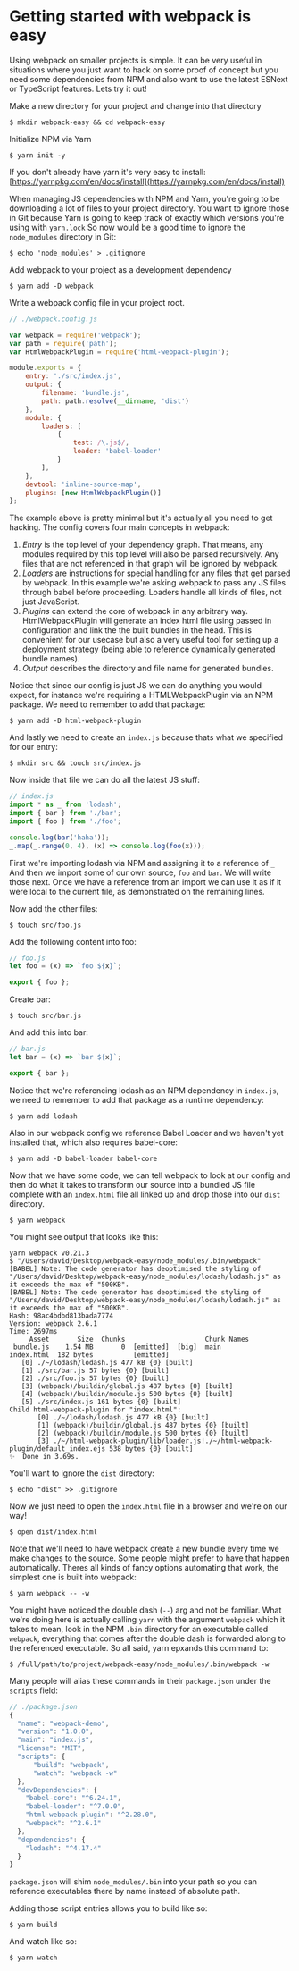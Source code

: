 # Getting started with webpack is easy

Using webpack on smaller projects is simple. It can be very useful in situations where you just want to hack on some proof of concept but you need some dependencies from NPM and also want to use the latest ESNext or TypeScript features. Lets try it out!

Make a new directory for your project and change into that directory

```shell
$ mkdir webpack-easy && cd webpack-easy
```

Initialize NPM via Yarn

```shell
$ yarn init -y
```

If you don't already have yarn it's very easy to install: [https://yarnpkg.com/en/docs/install](https://yarnpkg.com/en/docs/install)

When managing JS dependencies with NPM and Yarn, you're going to be downloading a lot of files to your project directory. You want to ignore those in Git because Yarn is going to keep track of exactly which versions you're using with `yarn.lock` So now would be a good time to ignore the `node_modules` directory in Git:

```shell
$ echo 'node_modules' > .gitignore
```

Add webpack to your project as a development dependency

```shell
$ yarn add -D webpack
```


Write a webpack config file in your project root.
```js
// ./webpack.config.js

var webpack = require('webpack');
var path = require('path');
var HtmlWebpackPlugin = require('html-webpack-plugin');

module.exports = {
    entry: './src/index.js',
    output: {
        filename: 'bundle.js',
        path: path.resolve(__dirname, 'dist')
    },
    module: {
        loaders: [
            {
                test: /\.js$/,
                loader: 'babel-loader'
            }
        ],
    },
    devtool: 'inline-source-map',
    plugins: [new HtmlWebpackPlugin()]
};
```

The example above is pretty minimal but it's actually all you need to get hacking. The config covers four main concepts in webpack:
1. *Entry* is the top level of your dependency graph. That means, any modules required by this top level will also be parsed recursively. Any files that are not referenced in that graph will be ignored by webpack.
1. *Loaders* are instructions for special handling for any files that get parsed by webpack. In this example we're asking webpack to pass any JS files through babel before proceeding. Loaders handle all kinds of files, not just JavaScript.
1. *Plugins* can extend the core of webpack in any arbitrary way. HtmlWebpackPlugin will generate an index html file using passed in configuration and link the the built bundles in the head. This is convenient for our usecase but also a very useful tool for setting up a deployment strategy (being able to reference dynamically generated bundle names).
1. *Output* describes the directory and file name for generated bundles.

Notice that since our config is just JS we can do anything you would expect, for instance we're requiring a HTMLWebpackPlugin via an NPM package. We need to remember to add that package:

```shell
$ yarn add -D html-webpack-plugin
```

And lastly we need to create an `index.js` because thats what we specified for our entry:

```shell
$ mkdir src && touch src/index.js
```

Now inside that file we can do all the latest JS stuff:

```js
// index.js
import * as _ from 'lodash';
import { bar } from './bar';
import { foo } from './foo';

console.log(bar('haha'));
_.map(_.range(0, 4), (x) => console.log(foo(x)));
```

First we're importing lodash via NPM and assigning it to a reference of `_`
And then we import some of our own source, `foo` and `bar`. We will write those next.
Once we have a reference from an import we can use it as if it were local to the current file, as demonstrated on the remaining lines.

Now add the other files:

```shell
$ touch src/foo.js
```

Add the following content into foo:

```js
// foo.js
let foo = (x) => `foo ${x}`;

export { foo };
```

Create bar:

```shell
$ touch src/bar.js
```

And add this into bar:

```js
// bar.js
let bar = (x) => `bar ${x}`;

export { bar };
```

Notice that we're referencing lodash as an NPM dependency in `index.js`, we need to remember to add that package as a runtime dependency:

```shell
$ yarn add lodash
```

Also in our webpack config we reference Babel Loader and we haven't yet installed that, which also requires babel-core:

```shell
$ yarn add -D babel-loader babel-core
```

Now that we have some code, we can tell webpack to look at our config and then do what it takes to transform our source into a bundled JS file complete with an `index.html` file all linked up and drop those into our `dist` directory.

```shell
$ yarn webpack
```

You might see output that looks like this:

```shell
yarn webpack v0.21.3
$ "/Users/david/Desktop/webpack-easy/node_modules/.bin/webpack"
[BABEL] Note: The code generator has deoptimised the styling of "/Users/david/Desktop/webpack-easy/node_modules/lodash/lodash.js" as it exceeds the max of "500KB".
[BABEL] Note: The code generator has deoptimised the styling of "/Users/david/Desktop/webpack-easy/node_modules/lodash/lodash.js" as it exceeds the max of "500KB".
Hash: 98ac4bdbd813bada7774
Version: webpack 2.6.1
Time: 2697ms
     Asset       Size  Chunks                    Chunk Names
 bundle.js    1.54 MB       0  [emitted]  [big]  main
index.html  182 bytes          [emitted]
   [0] ./~/lodash/lodash.js 477 kB {0} [built]
   [1] ./src/bar.js 57 bytes {0} [built]
   [2] ./src/foo.js 57 bytes {0} [built]
   [3] (webpack)/buildin/global.js 487 bytes {0} [built]
   [4] (webpack)/buildin/module.js 500 bytes {0} [built]
   [5] ./src/index.js 161 bytes {0} [built]
Child html-webpack-plugin for "index.html":
       [0] ./~/lodash/lodash.js 477 kB {0} [built]
       [1] (webpack)/buildin/global.js 487 bytes {0} [built]
       [2] (webpack)/buildin/module.js 500 bytes {0} [built]
       [3] ./~/html-webpack-plugin/lib/loader.js!./~/html-webpack-plugin/default_index.ejs 538 bytes {0} [built]
✨  Done in 3.69s.
```

You'll want to ignore the `dist` directory:

```shell
$ echo "dist" >> .gitignore
```

Now we just need to open the `index.html` file in a browser and we're on our way!

```shell
$ open dist/index.html
```

Note that we'll need to have webpack create a new bundle every time we make changes to the source. Some people might prefer to have that happen automatically. Theres all kinds of fancy options automating that work, the simplest one is built into webpack:

```shell
$ yarn webpack -- -w
```
You might have noticed the double dash (`--`) arg and not be familiar. What we're doing here is actually calling `yarn` with the argument `webpack` which it takes to mean, look in the NPM `.bin` directory for an executable called `webpack`, everything that comes after the double dash is forwarded along to the referenced executable. So all said, yarn epxands this command to:

```shell
$ /full/path/to/project/webpack-easy/node_modules/.bin/webpack -w
```

Many people will alias these commands in their `package.json` under the `scripts` field:

```js
// ./package.json
{
  "name": "webpack-demo",
  "version": "1.0.0",
  "main": "index.js",
  "license": "MIT",
  "scripts": {
      "build": "webpack",
      "watch": "webpack -w"
  },
  "devDependencies": {
    "babel-core": "^6.24.1",
    "babel-loader": "^7.0.0",
    "html-webpack-plugin": "^2.28.0",
    "webpack": "^2.6.1"
  },
  "dependencies": {
    "lodash": "^4.17.4"
  }
}
```

`package.json` will shim `node_modules/.bin` into your path so you can reference executables there by name instead of absolute path.

Adding those script entries allows you to build like so:

```shell
$ yarn build
```

And watch like so:

```shell
$ yarn watch
```
